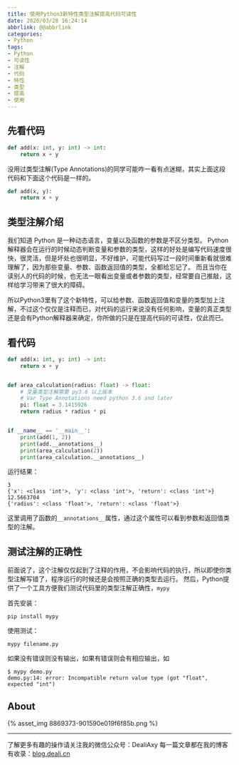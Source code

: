 ```yaml
---
title: 使用Python3新特性类型注解提高代码可读性
date: 2020/03/28 16:24:14
abbrlink: @@abbrlink
categories:
- Python
tags:
- Python
- 可读性
- 注解
- 代码
- 特性
- 类型
- 提高
- 使用
---
```

## 先看代码
```python
def add(x: int, y: int) -> int:
    return x + y
```

没用过类型注解(Type Annotations)的同学可能咋一看有点迷糊，其实上面这段代码和下面这个代码是一样的。

```python
def add(x, y):
    return x + y
```


## 类型注解介绍
我们知道 Python 是一种动态语言，变量以及函数的参数是不区分类型。
Python解释器会在运行的时候动态判断变量和参数的类型，这样的好处是编写代码速度很快，很灵活，但是坏处也很明显，不好维护，可能代码写过一段时间重新看就很难理解了，因为那些变量、参数、函数返回值的类型，全都给忘记了。
而且当你在读别人的代码的时候，也无法一眼看出变量或者参数的类型，经常要自己推敲，这样给学习带来了很大的障碍。

所以Python3里有了这个新特性，可以给参数、函数返回值和变量的类型加上注解，不过这个仅仅是注释而已，对代码的运行来说没有任何影响，变量的真正类型还是会有Python解释器来确定，你所做的只是在提高代码的可读性，仅此而已。


## 看代码
```python
def add(x: int, y: int) -> int:
    return x + y


def area_calculation(radius: float) -> float:
    # 变量类型注解需要 py3.6 以上版本
    # Var Type Annotations need python 3.6 and later
    pi: float = 3.1415926
    return radius * radius * pi


if __name__ == '__main__':
    print(add(1, 2))
    print(add.__annotations__)
    print(area_calculation(2))
    print(area_calculation.__annotations__)
```

运行结果：
```
3
{'x': <class 'int'>, 'y': <class 'int'>, 'return': <class 'int'>}
12.5663704
{'radius': <class 'float'>, 'return': <class 'float'>}
```

这里调用了函数的`__annotations__`属性，通过这个属性可以看到参数和返回值类型的注解。


## 测试注解的正确性
前面说了，这个注解仅仅起到了注释的作用，不会影响代码的执行，所以即使你类型注解写错了，程序运行的时候还是会按照正确的类型去运行。
然后，Python提供了一个工具方便我们测试代码里的类型注解正确性，`mypy`

首先安装：
```
pip install mypy
```

使用测试：
```
mypy filename.py
```

如果没有错误则没有输出，如果有错误则会有相应输出，如
```
$ mypy demo.py
demo.py:14: error: Incompatible return value type (got "float", expected "int")
```


## About
{% asset_img 8869373-901590e019f6f85b.png %}

---------------
了解更多有趣的操作请关注我的微信公众号：DealiAxy
每一篇文章都在我的博客有收录：[blog.deali.cn](http://blog.deali.cn)
